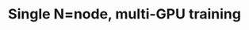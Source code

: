 ---
title: Single N=node, multi-GPU training
weight: 1
variants: +flyte -serverless -byoc -byok
layout: py_example
example_file: /external/unionai-examples/flyte-tutorials/mnist_classifier/mnist_classifier/pytorch_single_node_multi_gpu.py
---